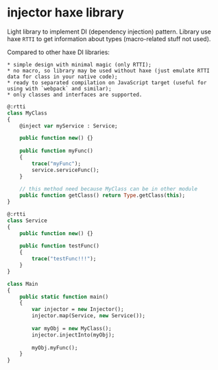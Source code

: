 # injector haxe library #

Light library to implement DI (dependency injection) pattern.
Library use haxe `RTTI` to get information about types (macro-related stuff not used).

Compared to other haxe DI libraries:
	
	* simple design with minimal magic (only RTTI);
	* no macro, so library may be used without haxe (just emulate RTTI data for class in your native code);
	* ready to separated compilation on JavaScript target (useful for using with `webpack` and similar);
	* only classes and interfaces are supported.

```haxe
@:rtti
class MyClass
{
	@inject var myService : Service;

	public function new() {}
	
	public function myFunc()
	{
		trace("myFunc");
		service.serviceFunc();
	}
	
	// this method need because MyClass can be in other module
	public function getClass() return Type.getClass(this);
}

@:rtti
class Service
{
	public function new() {}
	
	public function testFunc()
	{
		trace("testFunc!!!");
	}
}

class Main
{
	public static function main()
	{
		var injector = new Injector();
		injector.map(Service, new Service());
		
		var myObj = new MyClass();
		injector.injectInto(myObj);
		
		myObj.myFunc();
	}
}
```
